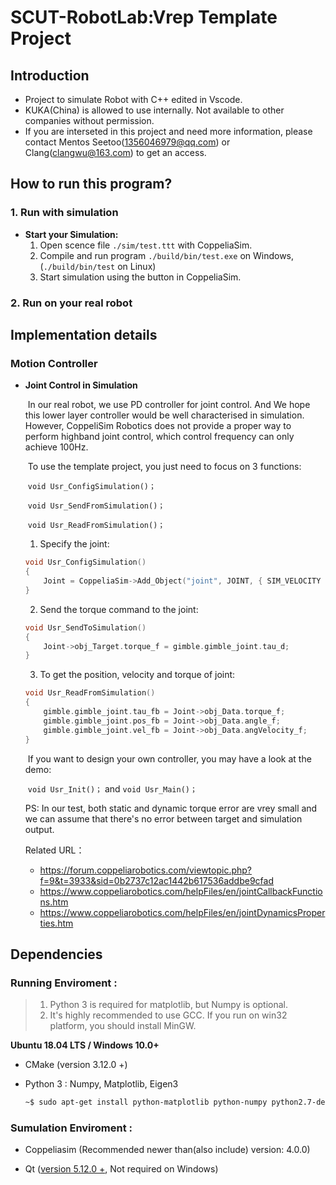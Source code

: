 # **SCUT-RobotLab:Vrep Template Project**

## **Introduction**

- Project to simulate Robot with C++ edited in Vscode. 
- KUKA(China) is allowed to use internally. Not available to other companies without permission.
- If you are interseted in this project and need more information, please contact Mentos Seetoo(1356046979@qq.com) or Clang(clangwu@163.com) to get an access.  

## **How to run this program**?

### **1. Run with simulation**

- **Start your Simulation:**
  1. Open scence file `./sim/test.ttt` with CoppeliaSim.
  2. Compile and run program `./build/bin/test.exe` on Windows, (`./build/bin/test` on Linux)
  3. Start simulation using the button in CoppeliaSim.

### **2. Run on your real robot** 

## **Implementation details**


### **Motion Controller**


- **Joint Control in Simulation**

  ​	In our real robot, we use PD controller for joint control. And We hope this lower layer controller would be well characterised in simulation. However, CoppeliSim Robotics does not provide a proper way to perform highband joint control, which control frequency can only achieve 100Hz.

  ​	To use the template project, you just need to focus on 3 functions:

  ​															`void Usr_ConfigSimulation()；`

  ​															`void Usr_SendFromSimulation()；`

  ​															`void Usr_ReadFromSimulation()；`

  1. Specify the joint:

  ```c++
  void Usr_ConfigSimulation()
  {
      Joint = CoppeliaSim->Add_Object("joint", JOINT, { SIM_VELOCITY | CLIENT_RW, SIM_POSITION | CLIENT_RO, SIM_FORCE | CLIENT_RW });
  }
  ```

  2. Send the torque command to the joint:

  ```C++
  void Usr_SendToSimulation()
  {
      Joint->obj_Target.torque_f = gimble.gimble_joint.tau_d;
  }
  ```

  3. To get the position, velocity and torque of joint:

  ```c++
  void Usr_ReadFromSimulation()
  {
      gimble.gimble_joint.tau_fb = Joint->obj_Data.torque_f;
      gimble.gimble_joint.pos_fb = Joint->obj_Data.angle_f;
      gimble.gimble_joint.vel_fb = Joint->obj_Data.angVelocity_f;
  }
  ```

  ​	If you want to design your own controller, you may have a look at the demo:

  ​	`void Usr_Init()；`    and	`void Usr_Main()；`

   

  PS: In our test, both static and dynamic torque error are vrey small and we can assume that there's no error between target and simulation output. 

  Related URL：

  - https://forum.coppeliarobotics.com/viewtopic.php?f=9&t=3933&sid=0b2737c12ac1442b617536addbe9cfad
  - https://www.coppeliarobotics.com/helpFiles/en/jointCallbackFunctions.htm
  - https://www.coppeliarobotics.com/helpFiles/en/jointDynamicsProperties.htm

## **Dependencies**

### **Running Enviroment :**

> 1. Python 3 is required for matplotlib, but Numpy is optional.
> 2. It's highly recommended to use GCC. If you run on win32 platform, you should install MinGW.

**Ubuntu 18.04 LTS / Windows 10.0+**

- CMake (version 3.12.0 +) 

- Python 3 : Numpy,  Matplotlib, Eigen3

  ```bash
  ~$ sudo apt-get install python-matplotlib python-numpy python2.7-dev libeigen3-dev  
  ```


### **Sumulation Enviroment :**

- Coppeliasim (Recommended newer than(also include) version: 4.0.0)

- Qt ([version 5.12.0 +](http://download.qt.io/archive/qt/5.12/5.12.9/), Not required on Windows)

